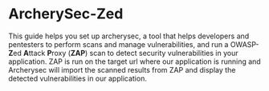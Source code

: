 # ArcherySec-Zed
  This guide helps you set up archerysec, a tool that helps developers and pentesters to perform scans and manage vulnerabilities, and run a OWASP-**Z**ed **A**ttack **P**roxy (**ZAP**) scan to detect security vulnerabilities in your application. ZAP is run on the target url where our application is running and Archerysec will import the scanned results from ZAP and display the detected vulnerabilities in our application.
  
